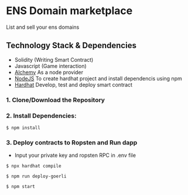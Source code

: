 # ENS Domain  marketplace
List and sell your ens domains

## Technology Stack & Dependencies

- Solidity (Writing Smart Contract)
- Javascript (Game interaction)
- [Alchemy](https://www.alchemy.com/) As a node provider
- [NodeJS](https://nodejs.org/en/) To create hardhat project and install dependencis using npm
- [Hardhat](https://hardhat.org/) Develop, test and deploy smart contract 


### 1. Clone/Download the Repository

### 2. Install Dependencies:
```
$ npm install
```

### 3. Deploy contracts to Ropsten and Run dapp
- Input your private key and ropsten RPC in .env file
```
$ npx hardhat compile
```
```
$ npm run deploy-goerli
```
```
$ npm start
```

